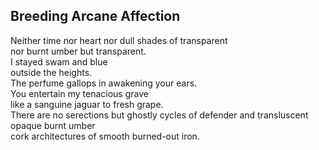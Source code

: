 Breeding Arcane Affection
-------------------------
Neither time nor heart nor dull shades of transparent  
nor burnt umber but transparent.  
I stayed swam and blue  
outside the heights.  
The perfume gallops in awakening your ears.  
You entertain my tenacious grave  
like a sanguine jaguar to fresh grape.  
There are no serections but ghostly cycles of defender and transluscent opaque burnt umber  
cork architectures of smooth burned-out iron.  
